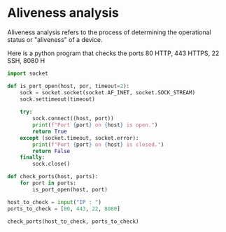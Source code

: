 # Aliveness analysis

Aliveness analysis refers to the process of determining the operational status or "aliveness" of a device.



Here is a python program that checks the ports 80 HTTP, 443 HTTPS, 22 SSH, 8080 H

```python
import socket

def is_port_open(host, por, timeout=2):
    sock = socket.socket(socket.AF_INET, socket.SOCK_STREAM)
    sock.settimeout(timeout)
    
    try:
        sock.connect((host, port))
        print(f"Port {port} on {host} is open.")
        return True
    except (socket.timeout, socket.error):
        print(f"Port {port} on {host} is closed.")
        return False
    finally:
        sock.close()

def check_ports(host, ports):
    for port in ports:
        is_port_open(host, port)

host_to_check = input("IP : ")
ports_to_check = [80, 443, 22, 8080]

check_ports(host_to_check, ports_to_check)
```

